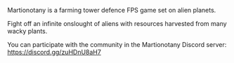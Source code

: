 Martionotany is a farming tower defence FPS game set on alien planets.

Fight off an infinite onslought of aliens with resources harvested from many wacky plants.

You can participate with the community in the Martionotany Discord server: https://discord.gg/zuHDnU8aH7
